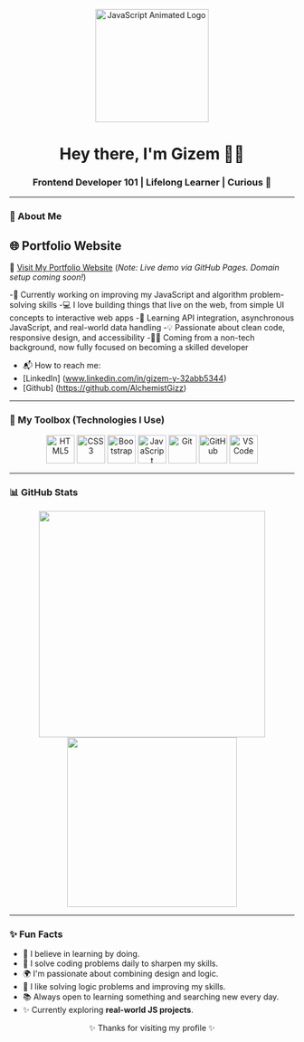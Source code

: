 <p align="center">
  <img src="https://media.giphy.com/media/ln7z2eWriiQAllfVcn/giphy.gif" width="200" alt="JavaScript Animated Logo"/>
</p>

<h1 align="center">Hey there, I'm Gizem 👩‍💻</h1>
<h3 align="center">Frontend Developer 101 | Lifelong Learner | Curious  🚀</h3>

---

### 🌟 About Me

## 🌐 Portfolio Website

🔗 [Visit My Portfolio Website](https://portfolio-gizem.vercel.app/)
(*Note: Live demo via GitHub Pages. Domain setup coming soon!*)

-🔭 Currently working on improving my JavaScript and algorithm problem-solving skills
-💻 I love building things that live on the web, from simple UI concepts to interactive web apps
-🌱 Learning API integration, asynchronous JavaScript, and real-world data handling
-💡 Passionate about clean code, responsive design, and accessibility
-👩‍🎓 Coming from a non-tech background, now fully focused on becoming a skilled developer
- 📬 How to reach me:
- [LinkedIn] (www.linkedin.com/in/gizem-y-32abb5344)
- [Github] (https://github.com/AlchemistGizz)

---

### 🧰 My Toolbox (Technologies I Use)

<div align="center">
  <img src="https://cdn.jsdelivr.net/gh/devicons/devicon/icons/html5/html5-original.svg" width="50" alt="HTML5"/>
  <img src="https://cdn.jsdelivr.net/gh/devicons/devicon/icons/css3/css3-original.svg" width="50" alt="CSS3"/>
  <img src="https://cdn.jsdelivr.net/gh/devicons/devicon/icons/bootstrap/bootstrap-original.svg" width="50" alt="Bootstrap"/>
  <img src="https://cdn.jsdelivr.net/gh/devicons/devicon/icons/javascript/javascript-original.svg" width="50" alt="JavaScript"/>
  <img src="https://cdn.jsdelivr.net/gh/devicons/devicon/icons/git/git-original.svg" width="50" alt="Git"/>
  <img src="https://cdn.jsdelivr.net/gh/devicons/devicon/icons/github/github-original.svg" width="50" alt="GitHub"/>
  <img src="https://cdn.jsdelivr.net/gh/devicons/devicon/icons/vscode/vscode-original.svg" width="50" alt="VS Code"/>
</div>

---
### 📊 GitHub Stats

<p align="center">
  <img src="https://github-readme-stats.vercel.app/api?username=GizzYii&show_icons=true&theme=radical" width="400" />
  <img src="https://github-readme-stats.vercel.app/api/top-langs/?username=GizzYii&layout=compact&theme=radical" width="300" />
</p>

---

### ✨ Fun Facts
- 🧠 I believe in learning by doing.
- 🎯 I solve coding problems daily to sharpen my skills.
- 🌍 I'm passionate about combining design and logic.
- 🎯 I like solving logic problems and improving my skills.
- 📚 Always open to learning something and searching new every day.
- ✨ Currently exploring  **real-world JS projects**.
<p align="center">✨ Thanks for visiting my profile ✨</p>
